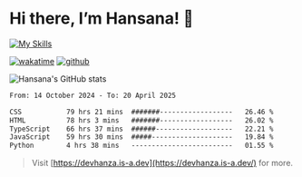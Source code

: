# Hi there, I’m Hansana! 👋

[![My Skills](https://skillicons.dev/icons?i=js,ts,react,angular,nodejs,py,wordpress,css,html)](https://hansana.is-a.dev)

[![wakatime](https://wakatime.com/badge/user/cf3817f9-1dca-4dc8-876a-c4ae6f6942cc.svg)](https://wakatime.com/@cf3817f9-1dca-4dc8-876a-c4ae6f6942cc)
[![github](https://img.shields.io/github/followers/DevHanza?logo=github&style=plastic)](https://github.com/DevHanza?tab=followers)

![Hansana's GitHub stats](https://github-readme-stats.vercel.app/api?username=DevHanza\&hide=issues\&show_icons=true&theme=dark)

<!--START_SECTION:waka-->

```txt
From: 14 October 2024 - To: 20 April 2025

CSS           79 hrs 21 mins  #######------------------   26.46 %
HTML          78 hrs 3 mins   #######------------------   26.02 %
TypeScript    66 hrs 37 mins  ######-------------------   22.21 %
JavaScript    59 hrs 30 mins  #####--------------------   19.84 %
Python        4 hrs 38 mins   -------------------------   01.55 %
```

<!--END_SECTION:waka-->

> Visit [https://devhanza.is-a.dev](https://devhanza.is-a.dev/) for more.
